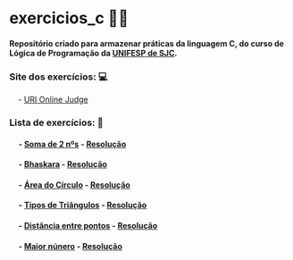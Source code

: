 
# exercicios_c 👩‍💻
#### Repositório criado para armazenar práticas da linguagem <b>C</b>, do curso de <b>Lógica de Programação</b> da [UNIFESP de SJC](https://www.unifesp.br/campus/sjc/).


### Site dos exercícios: 💻

&nbsp;&nbsp;&nbsp; - [URI Online Judge](https://www.urionlinejudge.com.br/judge/pt)

### Lista de exercícios: 📝

  #### &nbsp;&nbsp;&nbsp;&nbsp; - [Soma de 2 nºs](https://www.urionlinejudge.com.br/judge/pt/problems/view/1001) - [Resolução](exercicios_c/exercicio_1001.c)
  
  #### &nbsp;&nbsp;&nbsp;&nbsp; - [Bhaskara](https://www.urionlinejudge.com.br/judge/pt/problems/view/1036) - [Resolução](exercicios_c/exercicio_1036.c)
  
   #### &nbsp;&nbsp;&nbsp;&nbsp; - [Área do Círculo](https://www.urionlinejudge.com.br/judge/pt/problems/view/1002) - [Resolução](exercicios_c/exercicio_1002.c)
   
   #### &nbsp;&nbsp;&nbsp;&nbsp; - [Tipos de Triângulos](https://www.urionlinejudge.com.br/judge/pt/problems/view/1045) - [Resolução](exercicios_c/exercicio_1045.c)
   
   #### &nbsp;&nbsp;&nbsp;&nbsp; - [Distância entre pontos](https://www.beecrowd.com.br/judge/pt/problems/view/1015) - [Resolução](exercicios_c/exercicio_1015.c)
   
   #### &nbsp;&nbsp;&nbsp;&nbsp; - [Maior núnero](https://www.beecrowd.com.br/judge/pt/problems/view/1013) - [Resolução](exercicios_c/exercicio_1013.c)
  

